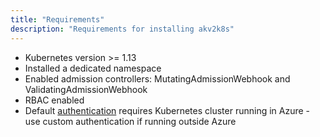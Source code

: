 ```yaml
---
title: "Requirements"
description: "Requirements for installing akv2k8s"
---
```


* Kubernetes version >= 1.13
* Installed a dedicated namespace
* Enabled admission controllers: MutatingAdmissionWebhook and ValidatingAdmissionWebhook
* RBAC enabled
* Default [authentication](../security/authentication) requires Kubernetes cluster running in Azure - use custom authentication if running outside Azure
